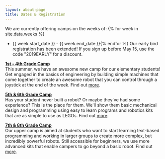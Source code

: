 ```yaml
---
layout: about-page
title: Dates & Registration
---
```


We are currently offering camps on the weeks of:
{% for week in site.data.weeks %}
- {{ week.start_date }} - {{ week.end_date }}{% endfor %}
Our early bird registration has been extended! If you sign up before May 15, use the code "2019EARLY" for a discount.

**[1st - 4th Grade Camp](/camp/elementary/)**  
This summer, we have an awesome new camp for our elementary students! Get engaged in the basics of engineering by building simple machines that come together to create an awesome robot that you can control through a joystick at the end of the week. Find out [more](/camp/elementary/).

**[5th &amp; 6th Grade Camp](/camp/lower/)**  
Has your student never built a robot? Or maybe they've had some experience? This is the place for them. We'll show them basic mechanical design and programming using easy to learn programs and robotics kits that are as simple to use as LEGOs. Find out [more](/camp/lower/).

**[7th &amp; 8th Grade Camp](/camp/upper/)**  
Our upper camp is aimed at students who want to start learning text-based programming and working in larger groups to create more complex, but incredibly powerful robots. Still accessible for beginners, we use more advanced kits that enable campers to go beyond a basic robot.  Find out [more](/camp/upper/).
